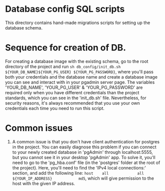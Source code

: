 # Database config SQL scripts
This directory contains hand-made migrations scripts for setting up the database schema.

# Sequence for creation of DB.
For creating a database image with the existing schema, go to the root directory of the project and run `sh db_config/init_db.sh ${YOUR_DB_NAME}${YOUR_PG_USER} ${YOUR_PG_PASSWORD}`, where you'll pass both your credentials and the database name and create a database image you can see and interact with in your pgadmin server page. The variables 'YOUR_DB_NAME', 'YOUR_PG_USER' & 'YOUR_PG_PASSWORD' are required only when you have different credentials than the project standards, which you can see in the 'init_db.sh' file. Nevertheless, for security reasons, it's always recommended that you use your own credentials each time you need to run this script.

# Common issues 
1. A common issue is that you don't have client authentication for postgres in the project. You can easily diagnose this problem if you can connect to your newly created database in 'pgAdmin' through localhost:5555, but you cannot see it in your desktop 'pgAdmin' app. 
To solve it, you'll need to go to the 'pg_hba.conf' file (in the 'postgres' folder at the root of the project). Here, you'll need to find the 'IPv4 local connections:' section, and add the following line: `host    all             all             ${YOUR_IP_ADDRESS}            md5`, which will give permission to the host with the given IP address. 


